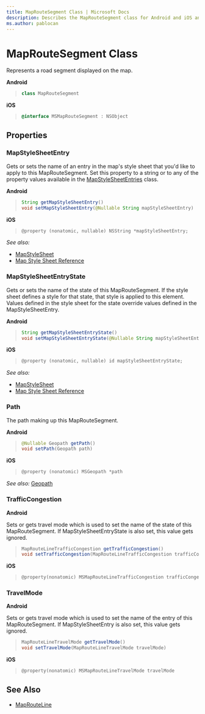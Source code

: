 ```yaml
---
title: MapRouteSegment Class | Microsoft Docs
description: Describes the MapRouteSegment class for Android and iOS and provides the class's properties and additional references.
ms.author: pablocan
---
```


# MapRouteSegment Class

Represents a road segment displayed on the map.

**Android**

>```java
> class MapRouteSegment
>```

**iOS**

>```objectivec
> @interface MSMapRouteSegment : NSObject
>```

## Properties

### MapStyleSheetEntry

Gets or sets the name of an entry in the map's style sheet that you'd like to apply to this MapRouteSegment. Set this property to a string or to any of the property values available in the [MapStyleSheetEntries](https://docs.microsoft.com/uwp/api/windows.ui.xaml.controls.maps.mapstylesheetentries) class.

**Android**

>```java
> String getMapStyleSheetEntry()
> void setMapStyleSheetEntry(@Nullable String mapStyleSheetEntry)
>```

**iOS**

>```objectivec
> @property (nonatomic, nullable) NSString *mapStyleSheetEntry;
>```

_See also:_ 
* [MapStyleSheet](MapStyleSheet-class.md)
* [Map Style Sheet Reference](https://docs.microsoft.com/bingmaps/styling/map-style-sheet-entries)  

### MapStyleSheetEntryState

Gets or sets the name of the state of this MapRouteSegment. If the style sheet defines a style for that state, that style is applied to this element. Values defined in the style sheet for the state override values defined in the MapStyleSheetEntry.

**Android**

>```java
> String getMapStyleSheetEntryState()
> void setMapStyleSheetEntryState(@Nullable String mapStyleSheetEntryState)
>```

**iOS**

>```objectivec
> @property (nonatomic, nullable) id mapStyleSheetEntryState;
>```

_See also:_ 
* [MapStyleSheet](MapStyleSheet-class.md)
* [Map Style Sheet Reference](https://docs.microsoft.com/bingmaps/styling/map-style-sheet-entries)  

### Path

The path making up this MapRouteSegment.

**Android**

>```java
> @Nullable Geopath getPath()
> void setPath(Geopath path)
>```

**iOS**

>```objectivec
> @property (nonatomic) MSGeopath *path  
>```

_See also:_ [Geopath](Geopath-class.md)

### TrafficCongestion

**Android**

Sets or gets travel mode which is used to set the name of the state of this MapRouteSegment. If MapStyleSheetEntryState is also set, this value gets ignored.

>```java
> MapRouteLineTrafficCongestion getTrafficCongestion()
> void setTrafficCongestion(MapRouteLineTrafficCongestion trafficCongestion)
>```

**iOS**
>```objectivec
> @property(nonatomic) MSMapRouteLineTrafficCongestion trafficCongestion  
>```

### TravelMode

**Android**

Sets or gets travel mode which is used to set the name of the entry of this MapRouteSegment. If MapStyleSheetEntry is also set, this value gets ignored.

>```java
> MapRouteLineTravelMode getTravelMode()
> void setTravelMode(MapRouteLineTravelMode travelMode)
>```

**iOS**
>```objectivec
> @property(nonatomic) MSMapRouteLineTravelMode travelMode  
>```

## See Also

* [MapRouteLine](MapRouteLine-class.md)

